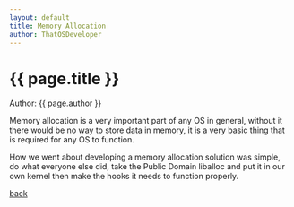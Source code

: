 ```yaml
---
layout: default
title: Memory Allocation
author: ThatOSDeveloper
---
```


# {{ page.title }}

Author: {{ page.author }}

Memory allocation is a very important part of any OS in general, without it there would be no way to store data in memory, it is a very basic thing that is required for any OS to function.

How we went about developing a memory allocation solution was simple, do what everyone else did, take the Public Domain liballoc and put it in our own kernel then make the hooks it needs to function properly.

[back](../)